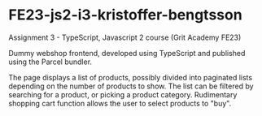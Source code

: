 # FE23-js2-i3-kristoffer-bengtsson
Assignment 3 - TypeScript, Javascript 2 course (Grit Academy FE23)

Dummy webshop frontend, developed using TypeScript and published using the Parcel bundler.

The page displays a list of products, possibly divided into paginated lists depending on the number of products to show.
The list can be filtered by searching for a product, or picking a product category.
Rudimentary shopping cart function allows the user to select products to "buy".
